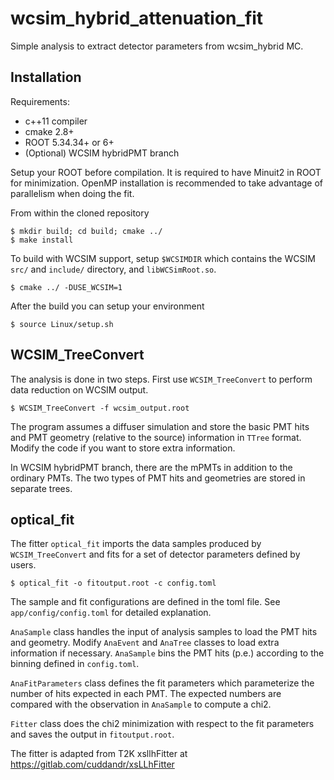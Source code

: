 # wcsim_hybrid_attenuation_fit

Simple analysis to extract detector parameters from wcsim_hybrid MC.

## Installation

Requirements:
- c++11 compiler
- cmake 2.8+
- ROOT 5.34.34+ or 6+
- (Optional) WCSIM hybridPMT branch

Setup your ROOT before compilation. It is required to have Minuit2 in ROOT for minimization. OpenMP installation is recommended to take advantage of parallelism when doing the fit.

From within the cloned repository

```
$ mkdir build; cd build; cmake ../
$ make install
```

To build with WCSIM support, setup `$WCSIMDIR` which contains the WCSIM `src/` and `include/` directory, and `libWCSimRoot.so`.

```
$ cmake ../ -DUSE_WCSIM=1
```

After the build you can setup your environment

```
$ source Linux/setup.sh
```
  
## WCSIM_TreeConvert

The analysis is done in two steps. First use `WCSIM_TreeConvert` to perform data reduction on WCSIM output.

    $ WCSIM_TreeConvert -f wcsim_output.root 

The program assumes a diffuser simulation and store the basic PMT hits and PMT geometry (relative to the source) information in `TTree` format. Modify the code if you want to store extra information.

In WCSIM hybridPMT branch, there are the mPMTs in addition to the ordinary PMTs. The two types of PMT hits and geometries are stored in separate trees.

## optical_fit

The fitter `optical_fit` imports the data samples produced by `WCSIM_TreeConvert` and fits for a set of detector parameters defined by users.

    $ optical_fit -o fitoutput.root -c config.toml

The sample and fit configurations are defined in the toml file. See `app/config/config.toml` for detailed explanation.

`AnaSample` class handles the input of analysis samples to load the PMT hits and geometry. Modify `AnaEvent` and `AnaTree` classes to load extra information if necessary. `AnaSample` bins the PMT hits (p.e.) according to the binning defined in `config.toml`.

`AnaFitParameters` class defines the fit parameters which parameterize the number of hits expected in each PMT. The expected numbers are compared with the observation in `AnaSample` to compute a chi2.

`Fitter` class does the chi2 minimization with respect to the fit parameters and saves the output in `fitoutput.root`.

The fitter is adapted from T2K xsllhFitter at https://gitlab.com/cuddandr/xsLLhFitter
